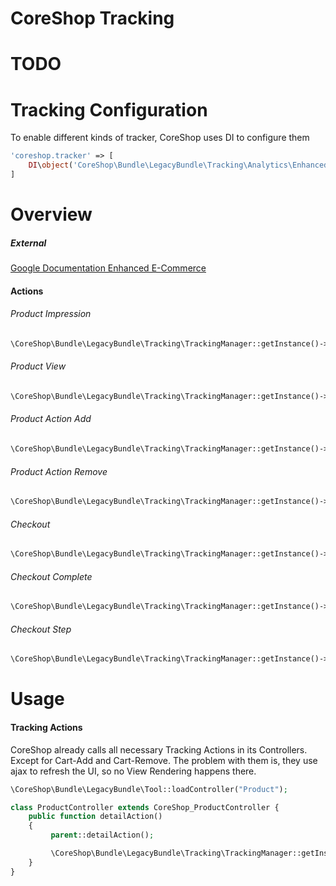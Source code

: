 # CoreShop Tracking
# TODO

# Tracking Configuration

To enable different kinds of tracker, CoreShop uses DI to configure them

```php
'coreshop.tracker' => [
    DI\object('CoreShop\Bundle\LegacyBundle\Tracking\Analytics\EnhancedEcommerce')
]
```

# Overview
##### External
[Google Documentation Enhanced E-Commerce](https://developers.google.com/analytics/devguides/collection/analyticsjs/enhanced-ecommerce)

#### Actions

###### Product Impression        
```php
\CoreShop\Bundle\LegacyBundle\Tracking\TrackingManager::getInstance()->trackProductImpression($product)
```

###### Product View
```php
\CoreShop\Bundle\LegacyBundle\Tracking\TrackingManager::getInstance()->trackProductView($product)
```

###### Product Action Add
```php
\CoreShop\Bundle\LegacyBundle\Tracking\TrackingManager::getInstance()->trackProductActionAdd($product, $quantity)
```

###### Product Action Remove
```php
\CoreShop\Bundle\LegacyBundle\Tracking\TrackingManager::getInstance()->trackProductActionRemove($product, $quantity)
```

###### Checkout
```php
\CoreShop\Bundle\LegacyBundle\Tracking\TrackingManager::getInstance()->trackCheckout($cart)
```

###### Checkout Complete
```php
\CoreShop\Bundle\LegacyBundle\Tracking\TrackingManager::getInstance()->trackCheckoutComplete($order)
```

###### Checkout Step
```php
\CoreShop\Bundle\LegacyBundle\Tracking\TrackingManager::getInstance()->trackCheckoutStep($step, $cart, $stepNumber, $checkoutOption)
```

# Usage
#### Tracking Actions

CoreShop already calls all necessary Tracking Actions in its Controllers. Except for Cart-Add and Cart-Remove. The problem with them is, they use ajax to refresh the UI, so no View Rendering happens there. 

```php
\CoreShop\Bundle\LegacyBundle\Tool::loadController("Product");

class ProductController extends CoreShop_ProductController {
    public function detailAction()
    {
         parent::detailAction();

         \CoreShop\Bundle\LegacyBundle\Tracking\TrackingManager::getInstance()->trackProductView($this->view->product);
    }
}


```